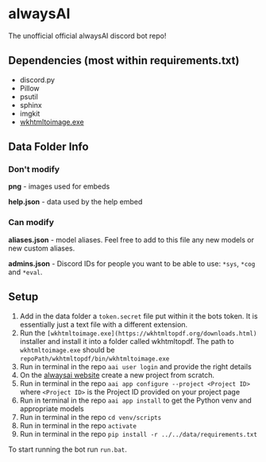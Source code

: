 # alwaysAI
The unofficial official alwaysAI discord bot repo!

## Dependencies (most within requirements.txt)
* discord.py
* Pillow
* psutil
* sphinx
* imgkit
* [wkhtmltoimage.exe](https://wkhtmltopdf.org/downloads.html)

## Data Folder Info
### Don't modify
**png** - images used for embeds

**help.json** - data used by the help embed

### Can modify
**aliases.json** - model aliases. Feel free to add to this file any new models or new custom aliases.

**admins.json** - Discord IDs for people you want to be able to use: `*sys`, `*cog` and `*eval`.


## Setup
1. Add in the data folder a `token.secret` file put within it the bots token. It is essentially just a text file with a different extension.
2. Run the `[wkhtmltoimage.exe](https://wkhtmltopdf.org/downloads.html)` installer and install it into a folder called wkhtmltopdf. The path to `wkhtmltoimage.exe` should be `repoPath/wkhtmltopdf/bin/wkhtmltoimage.exe`
3. Run in terminal in the repo `aai user login` and provide the right details
4. On the [alwaysai website](https://alwaysai.co/dashboard/) create a new project from scratch.
5. Run in terminal in the repo `aai app configure --project <Project ID>` where `<Project ID>` is the Project ID provided on your project page
6. Run in terminal in the repo `aai app install` to get the Python venv and appropriate models
7. Run in terminal in the repo `cd venv/scripts`
8. Run in terminal in the repo `activate`
9. Run in terminal in the repo `pip install -r ../../data/requirements.txt`

To start running the bot run `run.bat`.


